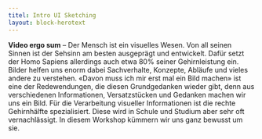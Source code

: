 ```yaml
---
titel: Intro UI Sketching
layout: block-herotext
---
```


**Video ergo sum** – Der Mensch ist ein visuelles Wesen. Von all seinen Sinnen ist der Sehsinn am besten ausgeprägt und entwickelt. Dafür setzt der Homo Sapiens allerdings auch etwa 80% seiner Gehirnleistung ein. Bilder helfen uns enorm dabei Sachverhalte, Konzepte, Abläufe und vieles andere zu verstehen. «Davon muss ich mir erst mal ein Bild machen» ist eine der Redewendungen, die diesen Grundgedanken wieder gibt, denn aus verschiedenen Informationen, Versatzstücken und Gedanken machen wir uns ein Bild. Für die Verarbeitung visueller Informationen ist die rechte Gehirnhälfte spezialisiert. Diese wird in Schule und Studium aber sehr oft vernachlässigt. In diesem Workshop kümmern wir uns ganz bewusst um sie.
